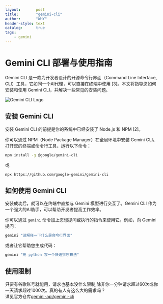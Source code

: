 ```yaml
---
layout:       post
title:        "gemini-cli"
author:       "WHY"
header-style: text
catalog:      true
tags:
    - gemini
---
```

# Gemini CLI 部署与使用指南

Gemini CLI 是一款为开发者设计的开源命令行界面（Command Line Interface, CLI）工具，它如同一个AI代理，可以直接在终端中使用 [3]。本文将指导您如何安装和使用 Gemini CLI，并解决一些常见的安装问题。

![Gemini CLI Logo](https://storage.googleapis.com/gweb-uniblog-publish-prod/images/Gemini_CLI_Hero_Final.width-200.format-webp.webp)

## 安装 Gemini CLI

安装 Gemini CLI 的前提是你的系统中已经安装了 Node.js 和 NPM [2]。

你可以通过 NPM（Node Package Manager）在全局环境中安装 Gemini CLI。打开您的终端或命令行工具，运行以下命令：

```bash
npm install -g @google/gemini-cli
```
或  
```
npx https://github.com/google-gemini/gemini-cli
```

## 如何使用 Gemini CLI

安装成功后，就可以在终端中直接与 Gemini 模型进行交互了。Gemini CLI 作为一个强大的AI助手，可以帮助开发者提高工作效率。

你可以通过 `gemini` 命令加上您想提问或执行的指令来使用它。例如，向 Gemini 提问：

```bash
gemini "请解释一下什么是命令行界面"
```

或者让它帮助您生成代码：

```bash
gemini "用 python 写一个快速排序算法"
```

## 使用限制
只要有谷歌账号就能用，请求也基本没什么限制,除非你一分钟请求超过60次或你一天请求超过1000次。真的有人有这么大的需求吗？  
详见官方仓库<a href="https://github.com/google-gemini/gemini-cli" target="_blank">gemini-api/gemini-cli</a>
